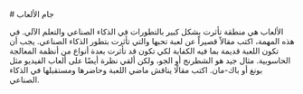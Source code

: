 <div dir"rtl">
# جام الألعاب

الألعاب هي منطقة تأثرت بشكل كبير بالتطورات في الذكاء الصناعي والتعلم الآلي. في هذه المهمة، اكتب مقالاً قصيراً عن لعبة تحبها والتي تأثرت بتطور الذكاء الصناعي. يجب أن تكون اللعبة قديمة بما فيه الكفاية لكي تكون قد تأثرت بعدة أنواع من أنظمة المعالجة الحاسوبية. مثال جيد هو الشطرنج أو الجو، ولكن ألقي نظرة أيضًا على ألعاب الفيديو مثل بونغ أو باك-مان. اكتب مقالًا يناقش ماضي اللعبة وحاضرها ومستقبلها في الذكاء الصناعي.

</div>